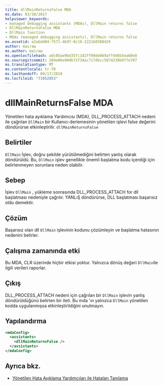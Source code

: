 ```yaml
---
title: dllMainReturnsFalse MDA
ms.date: 03/30/2017
helpviewer_keywords:
- managed debugging assistants (MDAs), DllMain returns false
- DllMainReturnsFalse MDA
- DllMain function
- MDAs (managed debugging assistants), DllMain returns false
ms.assetid: e2abdd04-f571-4b97-8c16-2221b8588429
author: mairaw
ms.author: mairaw
ms.openlocfilehash: adc05ae9bd357c142ff09de069aff446b5ea60e8
ms.sourcegitcommit: 289e06e904b72f34ac717dbcc5074239b977e707
ms.translationtype: MT
ms.contentlocale: tr-TR
ms.lasthandoff: 09/17/2019
ms.locfileid: "71052853"
---
```

# <a name="dllmainreturnsfalse-mda"></a>dllMainReturnsFalse MDA
Yönetilen hata ayıklama Yardımcısı (MDA), DLL_PROCESS_ATTACH nedeni ile çağrılan `DllMain` bir Kullanıcı derlemesinin yönetilen işlevi false değerini döndürürse etkinleştirilir. `dllMainReturnsFalse`  
  
## <a name="symptoms"></a>Belirtiler  
 `DllMain` İşlev, doğru şekilde yürütülmediğini belirten yanlış olarak döndürüldü. Bu, `DllMain` işlev genellikle önemli başlatma kodu içerdiği için belirlenmeyen sorunlara neden olabilir.  
  
## <a name="cause"></a>Sebep  
 İşlev `DllMain` , yükleme sonrasında DLL_PROCESS_ATTACH for dll başlatması nedeniyle çağrılır. YANLıŞ döndürürse, DLL başlatması başarısız oldu demektir.  
  
## <a name="resolution"></a>Çözüm  
 Başarısız olan dll `DllMain` işlevinin kodunu çözümleyin ve başlatma hatasının nedenini belirler.  
  
## <a name="effect-on-the-runtime"></a>Çalışma zamanında etki  
 Bu MDA, CLR üzerinde hiçbir etkisi yoktur. Yalnızca dönüş değeri `DllMain`ile ilgili verileri raporlar.  
  
## <a name="output"></a>Çıkış  
 DLL_PROCESS_ATTACH nedeni için çağrılan bir `DllMain` işlevin yanlış döndürüldüğünü belirten bir ileti. Bu mda 'ın yalnızca `DllMain` yönetilen kodda uygulanmışsa etkinleştirildiğini unutmayın.  
  
## <a name="configuration"></a>Yapılandırma  
  
```xml  
<mdaConfig>  
  <assistants>  
    <dllMainReturnsFalse />  
  </assistants>  
</mdaConfig>  
```  
  
## <a name="see-also"></a>Ayrıca bkz.

- [Yönetilen Hata Ayıklama Yardımcıları ile Hataları Tanılama](diagnosing-errors-with-managed-debugging-assistants.md)
